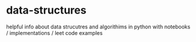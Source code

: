 # data-structures
helpful info about data strucutres and algorithims in python with notebooks / implementations / leet code examples
